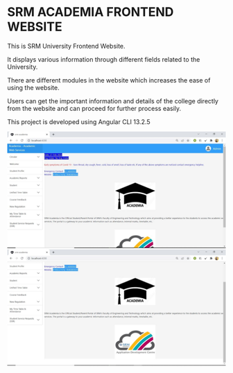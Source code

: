 # SRM ACADEMIA FRONTEND WEBSITE

This is SRM University Frontend Website.

It displays various information through different fields related to the University.

There are different modules in the website which increases the ease of using the website.

Users can get the important information and details of the college directly from the website and can proceed for further process easily.

This project is developed using Angular CLI 13.2.5

![](1.jfif)
![](2.jfif)
